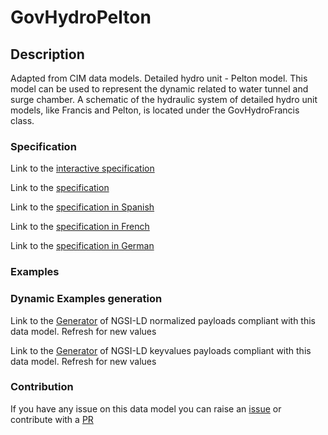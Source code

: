 # GovHydroPelton

## Description 

Adapted from CIM data models. Detailed hydro unit - Pelton model.  This model can be used to represent the dynamic related to water tunnel and surge chamber. A schematic of the hydraulic system of detailed hydro unit models, like Francis and Pelton, is located under the GovHydroFrancis class.
### Specification

Link to the [interactive specification](https://swagger.lab.fiware.org/?url=https://smart-data-models.github.io/dataModel.EnergyCIM/GovHydroPelton/swagger.yaml)

Link to the [specification](https://smart-data-models.github.io/dataModel.EnergyCIM/GovHydroPelton/doc/spec.md)

Link to the [specification in Spanish](https://smart-data-models.github.io/dataModel.EnergyCIM/GovHydroPelton/doc/spec_ES.md)

Link to the [specification in French](https://smart-data-models.github.io/dataModel.EnergyCIM/GovHydroPelton/doc/spec_FR.md)

Link to the [specification in German](https://smart-data-models.github.io/dataModel.EnergyCIM/GovHydroPelton/doc/spec_DE.md)
### Examples
### Dynamic Examples generation

Link to the [Generator](https://smartdatamodels.org/extra/ngsi-ld_generator_v0.92.php?schemaUrl=https://raw.githubusercontent.com/smart-data-models/dataModel.EnergyCIM/master/GovHydroPelton/schema.json&email=info@smartdatamodels.org) of NGSI-LD normalized payloads compliant with this data model. Refresh for new values

Link to the [Generator](https://smartdatamodels.org/extra/ngsi-ld_generator_keyvalues_v0.92.php?schemaUrl=https://raw.githubusercontent.com/smart-data-models/dataModel.EnergyCIM/master/GovHydroPelton/schema.json&email=info@smartdatamodels.org) of NGSI-LD keyvalues payloads compliant with this data model. Refresh for new values
### Contribution

 If you have any issue on this data model you can raise an [issue](https://github.com/smart-data-models/dataModel.EnergyCIM/issues)  or contribute with a [PR](https://github.com/smart-data-models/dataModel.EnergyCIM/pulls)